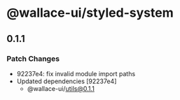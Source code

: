 # @wallace-ui/styled-system

## 0.1.1

### Patch Changes

- 92237e4: fix invalid module import paths
- Updated dependencies [92237e4]
  - @wallace-ui/utils@0.1.1
